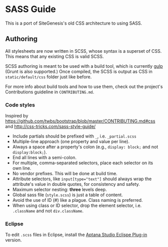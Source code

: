 # SASS Guide
This is a port of SiteGenesis's old CSS architecture to using SASS.

## Authoring
All stylesheets are now written in SCSS, whose syntax is a superset of CSS. This means that any existing CSS is valid SCSS.

SCSS authoring is meant to be used with a build tool, which is currently [gulp](http://gulpjs.com) (Grunt is also supported.)
Once compiled, the SCSS is output as CSS in `static/default/css` folder just like before.

For more info about build tools and how to use them, check out the project's Contributions guideline in `CONTRIBUTING.md`.

### Code styles
Inspired by <https://github.com/twbs/bootstrap/blob/master/CONTRIBUTING.md#css> and <http://css-tricks.com/sass-style-guide/>

- Include partials should be prefixed with `_`, i.e. `_partial.scss`
- Multiple-line approach (one property and value per line).
- Always a space after a property's colon (e.g., `display: block;` and not `display:block;`).
- End all lines with a semi-colon.
- For multiple, comma-separated selectors, place each selector on its own line.
- No vendor prefixes. This will be done at build time.
- Attribute selectors, like `input[type="text"]` should always wrap the attribute's value in double quotes, for consistency and safety.
- Maximum selector nesting: **three** levels deep.
- Global sass file (`style.scss`) is just a table of content.
- Avoid the use of ID (#) like a plague. Class naming is preferred.
- When using class or ID selector, drop the element selector, i.e. `.className` and not `div.className`.

### Eclipse
To edit `.scss` files in Eclipse, install the [Aptana Studio Eclispe Plug-in](http://www.aptana.com/products/studio3/download) version.
